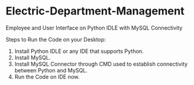 # Electric-Department-Management
Employee and User Interface on Python IDLE with MySQL Connectivity

Steps to Run the Code on your Desktop:

1. Install Python IDLE or any IDE that supports Python.
2. Install MySQL.
3. Install MySQL Connector through CMD used to establish connectivity between Python and MySQL.
4. Run the Code on IDE now.
